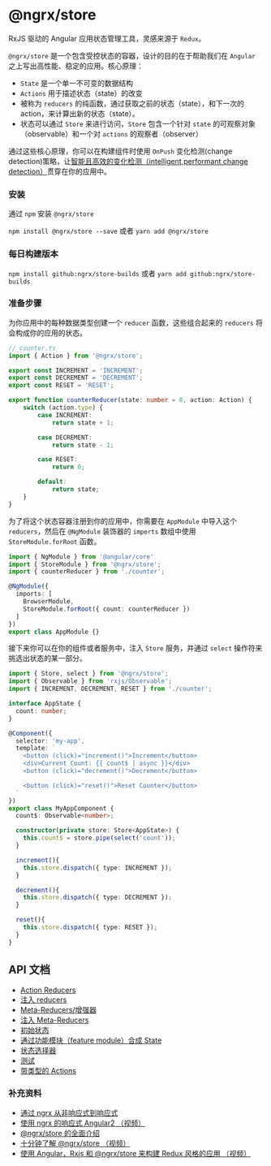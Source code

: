 # @ngrx/store

 RxJS 驱动的 Angular 应用状态管理工具，灵感来源于 `Redux`。

`@ngrx/store` 是一个包含受控状态的容器，设计的目的在于帮助我们在 `Angular` 之上写出高性能、稳定的应用。核心原理：
- `State` 是一个单一不可变的数据结构
- `Actions` 用于描述状态（state）的改变
- 被称为 `reducers` 的纯函数，通过获取之前的状态（state），和下一次的 action，来计算出新的状态（state）。
- 状态可以通过 `Store` 来进行访问，`Store` 包含一个针对 `state` 的可观察对象（observable）和一个对 `actions` 的观察者（observer）

通过这些核心原理，你可以在构建组件时使用 `OnPush` 变化检测(change detection)策略，让[智能且高效的变化检测（intelligent,performant change detection）](http://blog.thoughtram.io/angular/2016/02/22/angular-2-change-detection-explained.html#smarter-change-detection)贯穿在你的应用中。

### 安装
通过 `npm` 安装 `@ngrx/store`

`npm install @ngrx/store --save` 或者 `yarn add @ngrx/store`

### 每日构建版本

`npm install github:ngrx/store-builds` 或者 `yarn add github:ngrx/store-builds`

### 准备步骤
为你应用中的每种数据类型创建一个 `reducer` 函数，这些组合起来的 `reducers` 将会构成你的应用的状态。

```ts
// counter.ts
import { Action } from '@ngrx/store';

export const INCREMENT = 'INCREMENT';
export const DECREMENT = 'DECREMENT';
export const RESET = 'RESET';

export function counterReducer(state: number = 0, action: Action) {
	switch (action.type) {
		case INCREMENT:
			return state + 1;

		case DECREMENT:
			return state - 1;

		case RESET:
			return 0;

		default:
			return state;
	}
}
```

为了将这个状态容器注册到你的应用中，你需要在 `AppModule` 中导入这个 `reducers`，然后在 `@NgModule` 装饰器的 `imports` 数组中使用 `StoreModule.forRoot` 函数。

```ts
import { NgModule } from '@angular/core'
import { StoreModule } from '@ngrx/store';
import { counterReducer } from './counter';

@NgModule({
  imports: [
    BrowserModule,
    StoreModule.forRoot({ count: counterReducer })
  ]
})
export class AppModule {}
```

接下来你可以在你的组件或者服务中，注入 `Store` 服务，并通过 `select` 操作符来挑选出状态的某一部分。

```ts
import { Store, select } from '@ngrx/store';
import { Observable } from 'rxjs/Observable';
import { INCREMENT, DECREMENT, RESET } from './counter';

interface AppState {
  count: number;
}

@Component({
  selector: 'my-app',
  template: `
    <button (click)="increment()">Increment</button>
    <div>Current Count: {{ count$ | async }}</div>
    <button (click)="decrement()">Decrement</button>

    <button (click)="reset()">Reset Counter</button>
  `
})
export class MyAppComponent {
  count$: Observable<number>;

  constructor(private store: Store<AppState>) {
    this.count$ = store.pipe(select('count'));
  }

  increment(){
    this.store.dispatch({ type: INCREMENT });
  }

  decrement(){
    this.store.dispatch({ type: DECREMENT });
  }

  reset(){
    this.store.dispatch({ type: RESET });
  }
}
```

## API 文档
- [Action Reducers](./actions.md#action-reducers)
- [注入 reducers](./api.md#injecting-reducers)
- [Meta-Reducers/增强器](./api.md#meta-reducers)
- [注入 Meta-Reducers](./api.md#injecting-meta-reducers)
- [初始状态](./api.md#initial-state)
- [通过功能模块（feature module）合成 State](./api.md#feature-module-state-composition)
- [状态选择器](./selectors.md)
- [测试](./testing.md)
- [带类型的 Actions](./actions.md#typed-actions)


### 补充资料
- [通过 ngrx 从非响应式到响应式](https://www.youtube.com/watch?v=cyaAhXHhxgk)
- [使用 ngrx 的响应式 Angular2 （视频）](https://youtu.be/mhA7zZ23Odw)
- [@ngrx/store 的全面介绍](https://gist.github.com/btroncone/a6e4347326749f938510)
- [十分钟了解 @ngrx/store （视频）](https://egghead.io/lessons/angular-2-ngrx-store-in-10-minutes)
- [使用 Angular，Rxjs 和 @ngrx/store 来构建 Redux 风格的应用 （视频）](https://egghead.io/courses/building-a-time-machine-with-angular-2-and-rxjs)
